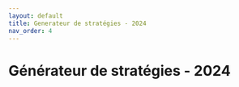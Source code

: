 ```yaml
---
layout: default
title: Generateur de stratégies - 2024
nav_order: 4
---
```


# Générateur de stratégies - 2024

<script src="https://cdnjs.cloudflare.com/ajax/libs/p5.js/1.9.1/p5.js"></script>
<script src="https://cdn.jsdelivr.net/npm/quicksettings@latest/quicksettings.min.js"></script>
<script src="p5.gui.js"></script> 
<link rel="stylesheet" type="text/css" href="style.css">

<div id="ui-container"></div>
<div id="p5-container"></div>

<script src="sketch.js"></script>
